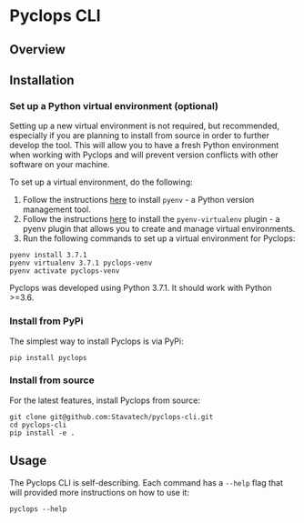 # Pyclops CLI

## Overview


## Installation

### Set up a Python virtual environment (optional)

Setting up a new virtual environment is not required, but recommended, especially if you are planning to install from source in order to further develop the tool. This will allow you to have a fresh Python environment when working with Pyclops and will prevent version conflicts with other software on your machine.

To set up a virtual environment, do the following:

1. Follow the instructions [here](https://github.com/pyenv/pyenv) to install `pyenv` - a Python version management tool.
1. Follow the instructions [here](https://github.com/pyenv/pyenv-virtualenv) to install the `pyenv-virtualenv` plugin - a pyenv plugin that allows you to create and manage virtual environments.
1. Run the following commands to set up a virtual environment for Pyclops:
```
pyenv install 3.7.1
pyenv virtualenv 3.7.1 pyclops-venv
pyenv activate pyclops-venv
```

Pyclops was developed using Python 3.7.1. It should work with Python >=3.6.

### Install from PyPi

The simplest way to install Pyclops is via PyPi:

```
pip install pyclops
```

### Install from source

For the latest features, install Pyclops from source:

```
git clone git@github.com:Stavatech/pyclops-cli.git
cd pyclops-cli
pip install -e .
```

## Usage

The Pyclops CLI is self-describing. Each command has a `--help` flag that will provided more instructions on how to use it:

```
pyclops --help
```